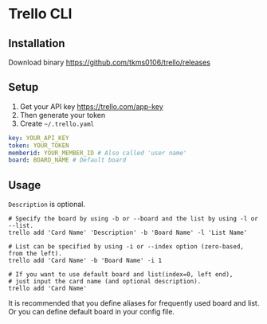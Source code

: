 # Trello CLI

## Installation

Download binary
https://github.com/tkms0106/trello/releases

## Setup

1. Get your API key
https://trello.com/app-key
1. Then generate your token
1. Create `~/.trello.yaml`

```yaml
key: YOUR_API_KEY
token: YOUR_TOKEN
memberid: YOUR_MEMBER_ID # Also called 'user name'
board: BOARD_NAME # Default board
```

## Usage

`Description` is optional.

```
# Specify the board by using -b or --board and the list by using -l or --list.
trello add 'Card Name' 'Description' -b 'Board Name' -l 'List Name'

# List can be specified by using -i or --index option (zero-based, from the left).
trello add 'Card Name' -b 'Board Name' -i 1

# If you want to use default board and list(index=0, left end),
# just input the card name (and optional description).
trello add 'Card Name'
```

It is recommended that you define aliases for frequently used board and list.
Or you can define default board in your config file.
